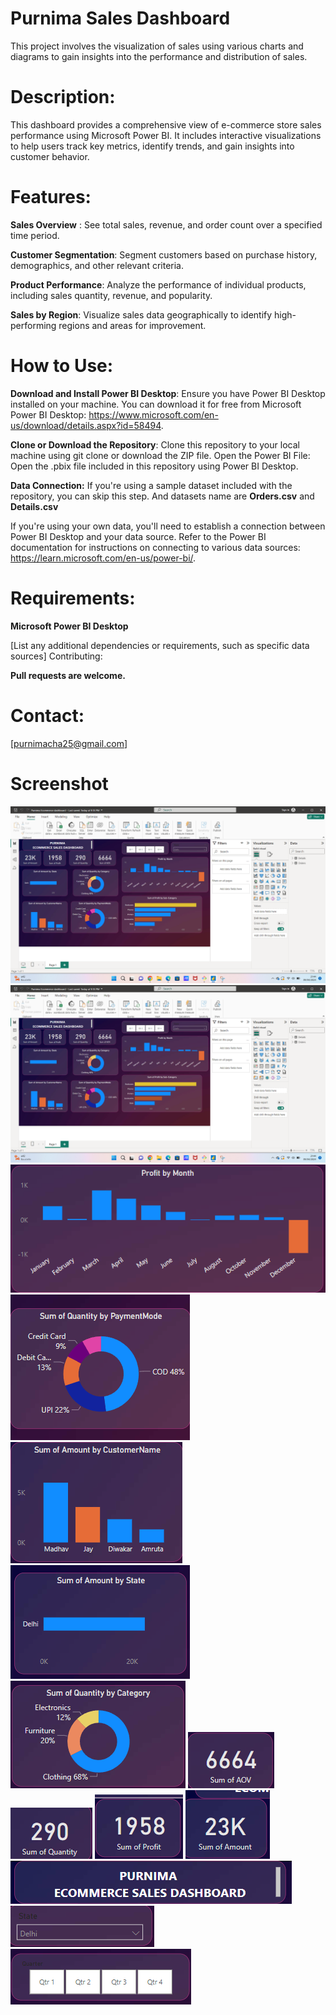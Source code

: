 # Purnima Sales Dashboard

This project involves the visualization of sales using various charts and diagrams to gain insights into the performance and distribution of sales.

# Description: 
This dashboard provides a comprehensive view of e-commerce store sales performance using Microsoft Power BI. It includes interactive visualizations to help users track key metrics, identify trends, and gain insights into customer behavior.

# Features:

**Sales Overview** : See total sales, revenue, and order count over a specified time period.

**Customer Segmentation**: Segment customers based on purchase history, demographics, and other relevant criteria.

**Product Performance**: Analyze the performance of individual products, including sales quantity, revenue, and popularity.

**Sales by Region**: Visualize sales data geographically to identify high-performing regions and areas for improvement.

# How to Use:

**Download and Install Power BI Desktop**: Ensure you have Power BI Desktop installed on your machine. You can download it for free from Microsoft Power BI Desktop: https://www.microsoft.com/en-us/download/details.aspx?id=58494.

**Clone or Download the Repository**: Clone this repository to your local machine using git clone or download the ZIP file.
Open the Power BI File: Open the .pbix file included in this repository using Power BI Desktop.

**Data Connection:**
If you're using a sample dataset included with the repository, you can skip this step. And datasets name are **Orders.csv** and **Details.csv** 

If you're using your own data, you'll need to establish a connection between Power BI Desktop and your data source. Refer to the Power BI documentation for instructions on connecting to various data sources: https://learn.microsoft.com/en-us/power-bi/.
# Requirements:

**Microsoft Power BI Desktop**

[List any additional dependencies or requirements, such as specific data sources]
Contributing:

**Pull requests are welcome.**

# Contact:

[purnimacha25@gmail.com]

# Screenshot

![Screenshot of overall dashboard](screenshot/Screenshot%202024-04-09%20214408.png)
![Overall Dashboard](screenshot/Screenshot%202024-04-09%20214408.png)
![Profit By Month](screenshot/Screenshot%202024-04-09%20214446.png)
![Sum of Quantity by PaymentMode](screenshot/Screenshot%202024-04-09%20214504.png)
![Sum of Amount by CustomerName](screenshot/Screenshot%202024-04-09%20214535.png)
![Sum of Amount by State](screenshot/Screenshot%202024-04-09%20214544.png)
![Sum of Quantity by Category](screenshot/Screenshot%202024-04-09%20214554.png)
![Sum of AOV](screenshot/Screenshot%202024-04-09%20214606.png)
![Sum of Quantity](screenshot/Screenshot%202024-04-09%20214617.png)
![Sum of Profit](screenshot/Screenshot%202024-04-09%20214635.png)
![Sum of Amount](screenshot/Screenshot%202024-04-09%20214646.png)
![Title](screenshot/Screenshot%202024-04-09%20214657.png)
![States Filter](screenshot/Screenshot%202024-04-09%20214839.png)
![Quaters](screenshot/Screenshot%202024-04-09%20214853.png)





